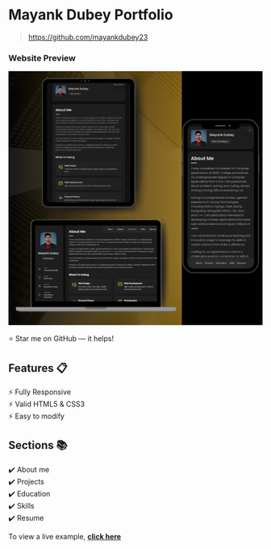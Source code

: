 # Mayank Dubey Portfolio

> https://github.com/mayankdubey23


### Website Preview
<p align="center"> 
  <kbd>
    <a href="https://github.com/mayankdubey23" target="_blank"><img src="assets/Responsive Demo Image.png">
  </a>
  </kbd>
</p>

:star: Star me on GitHub — it helps!

## Features 📋
⚡️ Fully Responsive\
⚡️ Valid HTML5 & CSS3\
⚡️ Easy to modify



## Sections 📚
✔️ About me\
✔️ Projects \
✔️ Education\
✔️ Skills \
✔️ Resume

To view a live example, **[click here](https://mayankdubey23.github.io/Portfolio/)**

